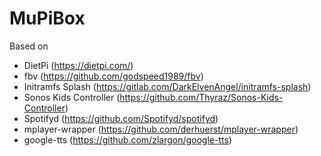 # MuPiBox
 
Based on
- DietPi (https://dietpi.com/)
- fbv (https://github.com/godspeed1989/fbv)
- Initramfs Splash (https://gitlab.com/DarkElvenAngel/initramfs-splash)
- Sonos Kids Controller (https://github.com/Thyraz/Sonos-Kids-Controller)
- Spotifyd (https://github.com/Spotifyd/spotifyd)
- mplayer-wrapper (https://github.com/derhuerst/mplayer-wrapper)
- google-tts (https://github.com/zlargon/google-tts)
